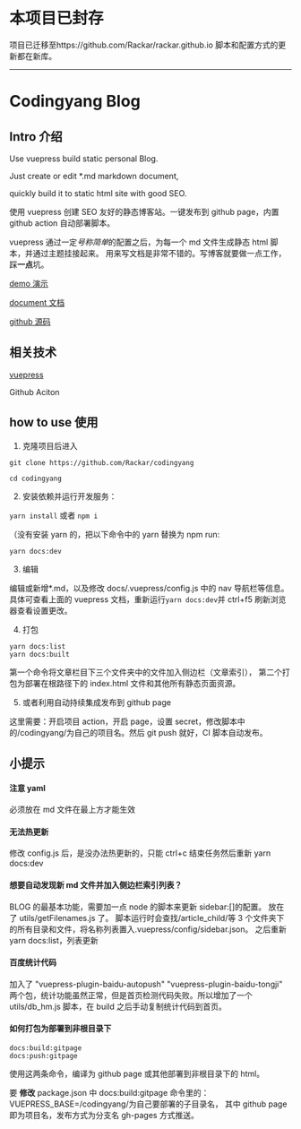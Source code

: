 
# 本项目已封存
项目已迁移至https://github.com/Rackar/rackar.github.io
脚本和配置方式的更新都在新库。

-----------------------------------------------
# Codingyang Blog

## Intro 介绍

Use vuepress build static personal Blog.

Just create or edit \*.md markdown document,

quickly build it to static html site with good SEO.

使用 vuepress 创建 SEO 友好的静态博客站。一键发布到 github page，内置 github action 自动部署脚本。

vuepress 通过一定*号称简单*的配置之后，为每一个 md 文件生成静态 html 脚本，并通过主题挂接起来。
用来写文档是非常不错的。写博客就要做一点工作，踩**一点**坑。

[demo 演示](http://www.codingyang.com/)

[document 文档](http://www.codingyang.com/article_tech/)

[github 源码](https://github.com/Rackar/codingyang)

## 相关技术

[vuepress](https://v1.vuepress.vuejs.org/zh/guide/)

Github Aciton

## how to use 使用

1. 克隆项目后进入

`git clone https://github.com/Rackar/codingyang`

`cd codingyang`

2. 安装依赖并运行开发服务：

`yarn install` 或者 `npm i`

（没有安装 yarn 的，把以下命令中的 yarn 替换为 npm run:

```
yarn docs:dev
```

3. 编辑

编辑或新增\*.md，以及修改 docs/.vuepress/config.js 中的 nav 导航栏等信息。具体可查看上面的 vuepress 文档，重新运行`yarn docs:dev`并 ctrl+f5 刷新浏览器查看设置更改。

4. 打包

```
yarn docs:list
yarn docs:built
```

第一个命令将文章栏目下三个文件夹中的文件加入侧边栏（文章索引），
第二个打包为部署在根路径下的 index.html 文件和其他所有静态页面资源。

5. 或者利用自动持续集成发布到 github page

这里需要：开启项目 action，开启 page，设置 secret，修改脚本中的/codingyang/为自己的项目名。然后 git push 就好，CI 脚本自动发布。

## 小提示

#### 注意 yaml

必须放在 md 文件在最上方才能生效

#### 无法热更新

修改 config.js 后，是没办法热更新的，只能 ctrl+c 结束任务然后重新 yarn docs:dev

#### 想要自动发现新 md 文件并加入侧边栏索引列表？

BLOG 的最基本功能，需要加一点 node 的脚本来更新 sidebar:[]的配置。
放在了 utils/getFilenames.js 了。
脚本运行时会查找/article_child/等 3 个文件夹下的所有目录和文件，将名称列表置入.vuepress/config/sidebar.json。
之后重新 yarn docs:list，列表更新

#### 百度统计代码

加入了
"vuepress-plugin-baidu-autopush"
"vuepress-plugin-baidu-tongji"
两个包，统计功能虽然正常，但是首页检测代码失败。所以增加了一个 utils/db_hm.js 脚本，在 build 之后手动复制统计代码到首页。

#### 如何打包为部署到非根目录下

```
docs:build:gitpage
docs:push:gitpage
```

使用这两条命令，编译为 github page 或其他部署到非根目录下的 html。

要 **修改** package.json 中 docs:build:gitpage 命令里的： VUEPRESS_BASE=/codingyang/为自己要部署的子目录名，
其中 github page 即为项目名，发布方式为分支名 gh-pages 方式推送。

